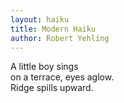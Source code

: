 ```yaml
---
layout: haiku
title: Modern Haiku
author: Robert Yehling
---
```


A little boy sings <br>
on a terrace, eyes aglow. <br>
Ridge spills upward. <br>